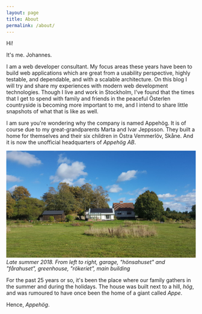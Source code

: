 ```yaml
---
layout: page
title: About
permalink: /about/
---
```


Hi!

It's me. Johannes.

I am a web developer consultant. My focus areas these years have been to build web applications which are great from a usability perspective, highly testable, and dependable, and with a scalable architecture. On this blog I will try and share my experiences with modern web development technologies. Though I live and work in Stockholm, I've found that the times that I get to spend with family and friends in the peaceful Österlen countryside is becoming more important to me, and I intend to share little snapshots of what that is like as well.

I am sure you're wondering why the company is named Appehög. It is of course due to my great-grandparents Marta and Ivar Jeppsson. They built a home for themselves and their six children in Östra Vemmerlöv, Skåne. And it is now the unofficial headquarters of *Appehög AB*.

![The headquarters of Appehög AB](/legacy/assets/images/about2.jpg "The headquarters of Appehög AB")
*Late summer 2018. From left to right, garage, "hönsahuset" and "fårahuset", greenhouse, "rökeriet", main building*

For the past 25 years or so, it's been the place where our family gathers in the summer and during the holidays. The house was built next to a hill, *hög*, and was rumoured to have once been the home of a giant called *Appe*.

Hence, *Appehög*.

